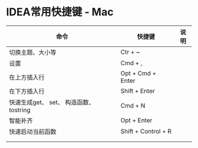 # IDEA常用快捷键  - Mac

| 命令                                    | 快捷键              | 说明 |
| --------------------------------------- | ------------------- | ---- |
| 切换主题、大小等                        | Ctr + ~             |      |
| 设置                                    | Cmd + ,             |      |
| 在上方插入行                            | Opt + Cmd + Enter   |      |
| 在下方插入行                            | Shift + Enter       |      |
| 快速生成get、 set、 构造函数、 tostring | Cmd + N             |      |
| 智能补齐                                | Opt + Enter         |      |
| 快速启动当前函数                        | Shift + Control + R |      |
|                                         |                     |      |
|                                         |                     |      |


